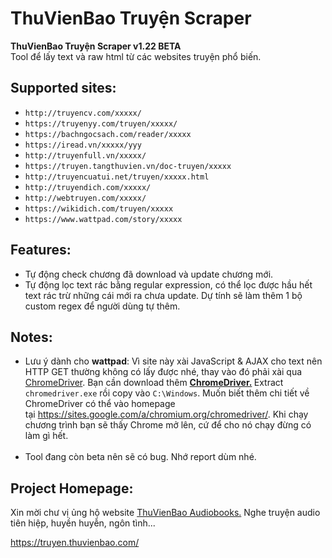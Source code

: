 # ThuVienBao Truyện Scraper
<strong>ThuVienBao Truyện Scraper v1.22 **BETA**</strong><br>
Tool để lấy text và raw html từ các websites truyện phổ biến.
<h2>Supported sites:</h2>

* `http://truyencv.com/xxxxx/`
* `https://truyenyy.com/truyen/xxxxx/`
* `https://bachngocsach.com/reader/xxxxx`
* `https://iread.vn/xxxxx/yyy`
* `http://truyenfull.vn/xxxxx/`
* `https://truyen.tangthuvien.vn/doc-truyen/xxxxx`
* `http://truyencuatui.net/truyen/xxxxx.html`
* `http://truyendich.com/xxxxx/`
* `http://webtruyen.com/xxxxx/`
* `https://wikidich.com/truyen/xxxxx`
* `https://www.wattpad.com/story/xxxxx`

## Features:
* Tự động check chương đã download và update chương mới.
* Tự động lọc text rác bằng regular expression, có thể lọc được hầu hết text rác trừ những cái mới ra chưa update. Dự tính sẽ làm thêm 1 bộ custom regex để người dùng tự thêm.

## Notes:
* Lưu ý dành cho <strong>wattpad</strong>: Vì site này xài JavaScript &amp; AJAX cho text nên HTTP GET thường không có lấy được nhé, thay vào đó phải xài qua <a href="https://sites.google.com/a/chromium.org/chromedriver/downloads">ChromeDriver</a>. Bạn cần download thêm <strong><a href="https://sites.google.com/a/chromium.org/chromedriver/downloads">ChromeDriver.</a> </strong>Extract <code>chromedriver.exe</code> rồi copy vào <code>C:\Windows</code>. Muốn biết thêm chi tiết về ChromeDriver có thể vào homepage tại https://sites.google.com/a/chromium.org/chromedriver/. Khi chạy chương trình bạn sẽ thấy Chrome mở lên, cứ để cho nó chạy đừng có làm gì hết.<br><br>
* Tool đang còn beta nên sẽ có bug. Nhớ report dùm nhé.
## Project Homepage:
Xin mời chư vị ủng hộ website <a href="https://truyen.thuvienbao.com/">ThuVienBao Audiobooks.</a> Nghe truyện audio tiên hiệp, huyền huyễn, ngôn tình...

https://truyen.thuvienbao.com/
